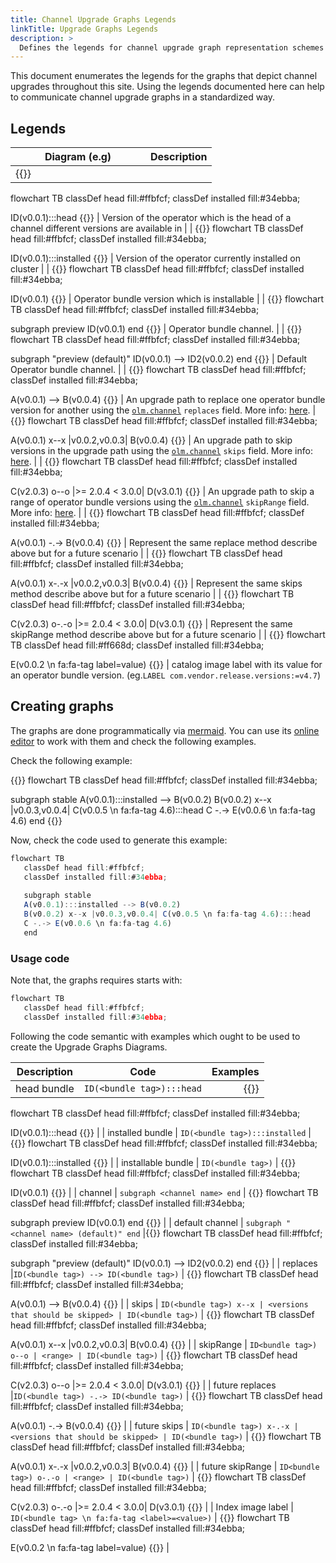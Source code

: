 ```yaml
---
title: Channel Upgrade Graphs Legends
linkTitle: Upgrade Graphs Legends
description: >
  Defines the legends for channel upgrade graph representation schemes used. 
---
```


This document enumerates the legends for the graphs that depict channel upgrades throughout this site. Using the legends documented here can help to communicate channel upgrade graphs in a standardized way.

## Legends

| <div style="align-text: center;width:200px">Diagram (e.g)</div> | Description |   
|----------|:-------------:|
| {{<mermaid>}}
flowchart TB
   classDef head fill:#ffbfcf;
   classDef installed fill:#34ebba;
   
   ID(v0.0.1):::head
{{</mermaid>}} | Version of the operator which is the head of a channel different versions are available in |
| {{<mermaid>}}
flowchart TB
   classDef head fill:#ffbfcf;
   classDef installed fill:#34ebba;
   
   ID(v0.0.1):::installed
{{</mermaid>}} | Version of the operator currently installed on cluster |
| {{<mermaid>}}
flowchart TB
   classDef head fill:#ffbfcf;
   classDef installed fill:#34ebba;
   
   ID(v0.0.1)
{{</mermaid>}} | Operator bundle version which is installable |
| {{<mermaid>}}
flowchart TB
   classDef head fill:#ffbfcf;
   classDef installed fill:#34ebba;
   
   subgraph preview
      ID(v0.0.1) 
   end
{{</mermaid>}} | Operator bundle channel. |
| {{<mermaid>}}
flowchart TB
   classDef head fill:#ffbfcf;
   classDef installed fill:#34ebba;
   
   subgraph "preview (default)"
      ID(v0.0.1) --> ID2(v0.0.2)
   end
{{</mermaid>}} | Default Operator bundle channel. |
| {{<mermaid>}}
flowchart TB
   classDef head fill:#ffbfcf;
   classDef installed fill:#34ebba;
   
   A(v0.0.1) --> B(v0.0.4)
{{</mermaid>}} | An upgrade path to replace one operator bundle version for another using the [`olm.channel`][olm-channel] `replaces` field. More info: [here][upgrade-path-replaces].
| {{<mermaid>}}
flowchart TB
   classDef head fill:#ffbfcf;
   classDef installed fill:#34ebba;
   
   A(v0.0.1) x--x |v0.0.2,v0.0.3| B(v0.0.4)
{{</mermaid>}}  | An upgrade path to skip versions in the upgrade path using the [`olm.channel`][olm-channel] `skips` field. More info: [here][upgrade-path-skips]. |
| {{<mermaid>}}
flowchart TB
   classDef head fill:#ffbfcf;
   classDef installed fill:#34ebba;
   
   C(v2.0.3) o--o |>= 2.0.4 < 3.0.0| D(v3.0.1)
{{</mermaid>}} | An upgrade path to skip a range of operator bundle versions using the [`olm.channel`][olm-channel] `skipRange` field. More info: [here][upgrade-path-skiprange]. |
| {{<mermaid>}}
flowchart TB
   classDef head fill:#ffbfcf;
   classDef installed fill:#34ebba;
   
   A(v0.0.1) -.-> B(v0.0.4)
{{</mermaid>}} | Represent the same replace method describe above but for a future scenario |
| {{<mermaid>}}
flowchart TB
   classDef head fill:#ffbfcf;
   classDef installed fill:#34ebba;
   
   A(v0.0.1) x-.-x |v0.0.2,v0.0.3| B(v0.0.4)
{{</mermaid>}} | Represent the same skips method describe above but for a future scenario |
| {{<mermaid>}}
flowchart TB
   classDef head fill:#ffbfcf;
   classDef installed fill:#34ebba;
   
   C(v2.0.3) o-.-o |>= 2.0.4 < 3.0.0| D(v3.0.1)
{{</mermaid>}} | Represent the same skipRange method describe above but for a future scenario |
| {{<mermaid>}}
flowchart TB
   classDef head fill:#ff668d;
   classDef installed fill:#34ebba;
 
   E(v0.0.2 \n fa:fa-tag label=value)
{{</mermaid>}} | catalog image label with its value for an operator bundle version. (eg.`LABEL com.vendor.release.versions:=v4.7`)

## Creating graphs 

The graphs are done programmatically via [mermaid](https://mermaid-js.github.io/mermaid/#/.). You can use its [online editor](https://mermaid-js.github.io/mermaid-live-editor/) to work with them and check the following examples. 

Check the following example: 

{{<mermaid>}}
flowchart TB
   classDef head fill:#ffbfcf;
   classDef installed fill:#34ebba;
 
   subgraph stable
   A(v0.0.1):::installed --> B(v0.0.2)
   B(v0.0.2) x--x |v0.0.3,v0.0.4| C(v0.0.5 \n fa:fa-tag 4.6):::head
   C -.-> E(v0.0.6 \n fa:fa-tag 4.6)
   end
{{</mermaid>}}

Now, check the code used to generate this example:

```js
flowchart TB
   classDef head fill:#ffbfcf;
   classDef installed fill:#34ebba;
 
   subgraph stable
   A(v0.0.1):::installed --> B(v0.0.2)
   B(v0.0.2) x--x |v0.0.3,v0.0.4| C(v0.0.5 \n fa:fa-tag 4.6):::head
   C -.-> E(v0.0.6 \n fa:fa-tag 4.6)
   end
```

### Usage code

Note that, the graphs requires starts with:

```js
flowchart TB
   classDef head fill:#ffbfcf;
   classDef installed fill:#34ebba;
```

Following the code semantic with examples which ought to be used to create the Upgrade Graphs Diagrams. 

| Description   |      Code      |  Examples |
|----------|:-------------:|------:|
| head bundle |  `ID(<bundle tag>):::head` | {{<mermaid>}}
flowchart TB
   classDef head fill:#ffbfcf;
   classDef installed fill:#34ebba;
   
   ID(v0.0.1):::head
{{</mermaid>}} |
| installed bundle |  `ID(<bundle tag>):::installed` | {{<mermaid>}}
flowchart TB
   classDef head fill:#ffbfcf;
   classDef installed fill:#34ebba;
   
   ID(v0.0.1):::installed
{{</mermaid>}} |
| installable bundle | `ID(<bundle tag>)` | {{<mermaid>}}
flowchart TB
   classDef head fill:#ffbfcf;
   classDef installed fill:#34ebba;
   
   ID(v0.0.1)
{{</mermaid>}} |
| channel |  `subgraph <channel name> end` | {{<mermaid>}}
flowchart TB
   classDef head fill:#ffbfcf;
   classDef installed fill:#34ebba;
   
   subgraph preview
      ID(v0.0.1)
   end
{{</mermaid>}} |
| default channel | `subgraph "<channel name> (default)" end` |{{<mermaid>}}
flowchart TB
   classDef head fill:#ffbfcf;
   classDef installed fill:#34ebba;
   
   subgraph "preview (default)"
      ID(v0.0.1) --> ID2(v0.0.2)
   end
{{</mermaid>}} |
| replaces |`ID(<bundle tag>) --> ID(<bundle tag>)` | {{<mermaid>}}
flowchart TB
   classDef head fill:#ffbfcf;
   classDef installed fill:#34ebba;
   
   A(v0.0.1) --> B(v0.0.4)
{{</mermaid>}} |
| skips | `ID(<bundle tag>) x--x | <versions that should be skipped> | ID(<bundle tag>)` | {{<mermaid>}}
flowchart TB
   classDef head fill:#ffbfcf;
   classDef installed fill:#34ebba;
   
   A(v0.0.1) x--x |v0.0.2,v0.0.3| B(v0.0.4)
{{</mermaid>}} |
| skipRange | `ID<bundle tag>) o--o | <range> | ID(<bundle tag>)` | {{<mermaid>}}
flowchart TB
   classDef head fill:#ffbfcf;
   classDef installed fill:#34ebba;
   
   C(v2.0.3) o--o |>= 2.0.4 < 3.0.0| D(v3.0.1)
{{</mermaid>}} |
| future replaces |`ID(<bundle tag>) -.-> ID(<bundle tag>)` | {{<mermaid>}}
flowchart TB
   classDef head fill:#ffbfcf;
   classDef installed fill:#34ebba;
   
   A(v0.0.1) -.-> B(v0.0.4)
{{</mermaid>}} |
| future skips | `ID(<bundle tag>) x-.-x | <versions that should be skipped> | ID(<bundle tag>)` | {{<mermaid>}}
flowchart TB
   classDef head fill:#ffbfcf;
   classDef installed fill:#34ebba;
   
   A(v0.0.1) x-.-x |v0.0.2,v0.0.3| B(v0.0.4)
{{</mermaid>}} |
| future skipRange | `ID<bundle tag>) o-.-o | <range> | ID(<bundle tag>)` | {{<mermaid>}}
flowchart TB
   classDef head fill:#ffbfcf;
   classDef installed fill:#34ebba;
   
   C(v2.0.3) o-.-o |>= 2.0.4 < 3.0.0| D(v3.0.1)
{{</mermaid>}} |
| Index image label  |    `ID(<bundle tag> \n fa:fa-tag <label>=<value>)` | {{<mermaid>}}
flowchart TB
   classDef head fill:#ffbfcf;
   classDef installed fill:#34ebba;
   
   E(v0.0.2 \n fa:fa-tag label=value)
{{</mermaid>}} |

[olm-channel]:/docs/reference/file-based-catalogs/#olmchannel
[upgrade-path-replaces]:/docs/concepts/olm-architecture/operator-catalog/creating-an-update-graph/#replaces
[upgrade-path-skips]:/docs/concepts/olm-architecture/operator-catalog/creating-an-update-graph/#skips
[upgrade-path-skiprange]:/docs/concepts/olm-architecture/operator-catalog/creating-an-update-graph/#skiprange